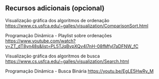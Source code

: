 ## Recursos adicionais (opcional)

Visualização gráfica dos algoritmos de ordenação
https://www.cs.usfca.edu/~galles/visualization/ComparisonSort.html

Programação Dinâmica - Playlist sobre ordenações
https://www.youtube.com/watch?v=ZT_dT8yn48s&list=PL5TJqBvpXQv4l7nH-08fMfyl7aDFNW_fC

Visualização gráfica dos algoritmos de busca
https://www.cs.usfca.edu/~galles/visualization/Search.html

Programação Dinâmica - Busca Binária
https://youtu.be/EgLE5HwRy_M
